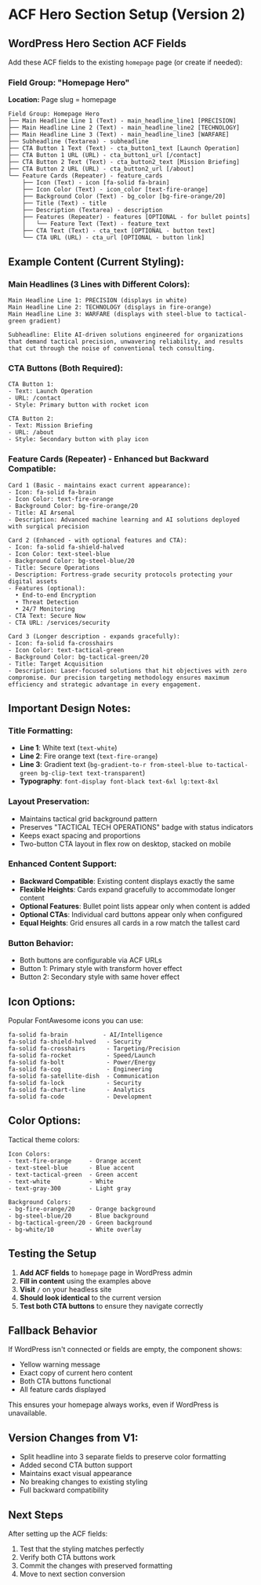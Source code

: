 # ACF Hero Section Setup (Version 2)

## WordPress Hero Section ACF Fields

Add these ACF fields to the existing `homepage` page (or create if needed):

### Field Group: "Homepage Hero"
**Location:** Page slug = homepage

```
Field Group: Homepage Hero
├── Main Headline Line 1 (Text) - main_headline_line1 [PRECISION]
├── Main Headline Line 2 (Text) - main_headline_line2 [TECHNOLOGY]  
├── Main Headline Line 3 (Text) - main_headline_line3 [WARFARE]
├── Subheadline (Textarea) - subheadline
├── CTA Button 1 Text (Text) - cta_button1_text [Launch Operation]
├── CTA Button 1 URL (URL) - cta_button1_url [/contact]
├── CTA Button 2 Text (Text) - cta_button2_text [Mission Briefing]
├── CTA Button 2 URL (URL) - cta_button2_url [/about]
└── Feature Cards (Repeater) - feature_cards
    ├── Icon (Text) - icon [fa-solid fa-brain]
    ├── Icon Color (Text) - icon_color [text-fire-orange]
    ├── Background Color (Text) - bg_color [bg-fire-orange/20]  
    ├── Title (Text) - title
    ├── Description (Textarea) - description
    ├── Features (Repeater) - features [OPTIONAL - for bullet points]
    │   └── Feature Text (Text) - feature_text
    ├── CTA Text (Text) - cta_text [OPTIONAL - button text]
    └── CTA URL (URL) - cta_url [OPTIONAL - button link]
```

## Example Content (Current Styling):

### Main Headlines (3 Lines with Different Colors):
```
Main Headline Line 1: PRECISION (displays in white)
Main Headline Line 2: TECHNOLOGY (displays in fire-orange)
Main Headline Line 3: WARFARE (displays with steel-blue to tactical-green gradient)

Subheadline: Elite AI-driven solutions engineered for organizations that demand tactical precision, unwavering reliability, and results that cut through the noise of conventional tech consulting.
```

### CTA Buttons (Both Required):
```
CTA Button 1:
- Text: Launch Operation
- URL: /contact
- Style: Primary button with rocket icon

CTA Button 2:
- Text: Mission Briefing  
- URL: /about
- Style: Secondary button with play icon
```

### Feature Cards (Repeater) - Enhanced but Backward Compatible:
```
Card 1 (Basic - maintains exact current appearance):
- Icon: fa-solid fa-brain
- Icon Color: text-fire-orange
- Background Color: bg-fire-orange/20
- Title: AI Arsenal
- Description: Advanced machine learning and AI solutions deployed with surgical precision

Card 2 (Enhanced - with optional features and CTA):
- Icon: fa-solid fa-shield-halved
- Icon Color: text-steel-blue
- Background Color: bg-steel-blue/20
- Title: Secure Operations
- Description: Fortress-grade security protocols protecting your digital assets
- Features (optional):
  • End-to-end Encryption
  • Threat Detection
  • 24/7 Monitoring
- CTA Text: Secure Now
- CTA URL: /services/security

Card 3 (Longer description - expands gracefully):
- Icon: fa-solid fa-crosshairs
- Icon Color: text-tactical-green
- Background Color: bg-tactical-green/20
- Title: Target Acquisition
- Description: Laser-focused solutions that hit objectives with zero compromise. Our precision targeting methodology ensures maximum efficiency and strategic advantage in every engagement.
```

## Important Design Notes:

### Title Formatting:
- **Line 1**: White text (`text-white`)
- **Line 2**: Fire orange text (`text-fire-orange`) 
- **Line 3**: Gradient text (`bg-gradient-to-r from-steel-blue to-tactical-green bg-clip-text text-transparent`)
- **Typography**: `font-display font-black text-6xl lg:text-8xl`

### Layout Preservation:
- Maintains tactical grid background pattern
- Preserves "TACTICAL TECH OPERATIONS" badge with status indicators
- Keeps exact spacing and proportions  
- Two-button CTA layout in flex row on desktop, stacked on mobile

### Enhanced Content Support:
- **Backward Compatible**: Existing content displays exactly the same
- **Flexible Heights**: Cards expand gracefully to accommodate longer content
- **Optional Features**: Bullet point lists appear only when content is added
- **Optional CTAs**: Individual card buttons appear only when configured
- **Equal Heights**: Grid ensures all cards in a row match the tallest card

### Button Behavior:
- Both buttons are configurable via ACF URLs
- Button 1: Primary style with transform hover effect
- Button 2: Secondary style with same hover effect

## Icon Options:
Popular FontAwesome icons you can use:
```
fa-solid fa-brain          - AI/Intelligence
fa-solid fa-shield-halved   - Security
fa-solid fa-crosshairs      - Targeting/Precision
fa-solid fa-rocket          - Speed/Launch
fa-solid fa-bolt            - Power/Energy
fa-solid fa-cog             - Engineering
fa-solid fa-satellite-dish  - Communication
fa-solid fa-lock            - Security
fa-solid fa-chart-line      - Analytics
fa-solid fa-code            - Development
```

## Color Options:
Tactical theme colors:
```
Icon Colors:
- text-fire-orange     - Orange accent
- text-steel-blue      - Blue accent  
- text-tactical-green  - Green accent
- text-white           - White
- text-gray-300        - Light gray

Background Colors:
- bg-fire-orange/20    - Orange background
- bg-steel-blue/20     - Blue background
- bg-tactical-green/20 - Green background
- bg-white/10          - White overlay
```

## Testing the Setup

1. **Add ACF fields** to `homepage` page in WordPress admin
2. **Fill in content** using the examples above
3. **Visit** `/` on your headless site
4. **Should look identical** to the current version
5. **Test both CTA buttons** to ensure they navigate correctly

## Fallback Behavior

If WordPress isn't connected or fields are empty, the component shows:
- Yellow warning message
- Exact copy of current hero content
- Both CTA buttons functional
- All feature cards displayed

This ensures your homepage always works, even if WordPress is unavailable.

## Version Changes from V1:
- Split headline into 3 separate fields to preserve color formatting
- Added second CTA button support
- Maintains exact visual appearance
- No breaking changes to existing styling
- Full backward compatibility

## Next Steps

After setting up the ACF fields:
1. Test that the styling matches perfectly
2. Verify both CTA buttons work
3. Commit the changes with preserved formatting
4. Move to next section conversion